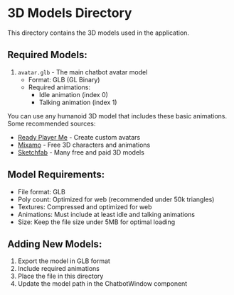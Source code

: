 # 3D Models Directory

This directory contains the 3D models used in the application.

## Required Models:

1. `avatar.glb` - The main chatbot avatar model
   - Format: GLB (GL Binary)
   - Required animations:
     - Idle animation (index 0)
     - Talking animation (index 1)

You can use any humanoid 3D model that includes these basic animations. Some recommended sources:
- [Ready Player Me](https://readyplayer.me/) - Create custom avatars
- [Mixamo](https://www.mixamo.com/) - Free 3D characters and animations
- [Sketchfab](https://sketchfab.com/) - Many free and paid 3D models

## Model Requirements:
- File format: GLB
- Poly count: Optimized for web (recommended under 50k triangles)
- Textures: Compressed and optimized for web
- Animations: Must include at least idle and talking animations
- Size: Keep the file size under 5MB for optimal loading

## Adding New Models:
1. Export the model in GLB format
2. Include required animations
3. Place the file in this directory
4. Update the model path in the ChatbotWindow component

